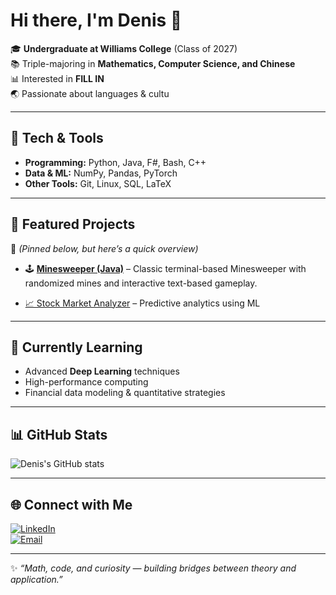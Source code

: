 # Hi there, I'm Denis 👋

🎓 **Undergraduate at Williams College** (Class of 2027)  
📚 Triple-majoring in **Mathematics, Computer Science, and Chinese**  
📊 Interested in **FILL IN**  
🌏 Passionate about languages & cultu 

---

## 🔧 Tech & Tools
- **Programming:** Python, Java, F#, Bash, C++
- **Data & ML:** NumPy, Pandas, PyTorch  
- **Other Tools:** Git, Linux, SQL, LaTeX 

---

## 🚀 Featured Projects
📌 *(Pinned below, but here’s a quick overview)*  

- 🕹️ **[Minesweeper (Java)](https://github.com/denishen0000/Minesweeper)** – Classic terminal-based Minesweeper with randomized mines and interactive text-based gameplay.


- [📈 Stock Market Analyzer](https://github.com/username/project) – Predictive analytics using ML  


---

## 🌱 Currently Learning
- Advanced **Deep Learning** techniques  
- High-performance computing  
- Financial data modeling & quantitative strategies  

---

## 📊 GitHub Stats
![Denis's GitHub stats](https://github-readme-stats.vercel.app/api?username=denissotnichenko&show_icons=true&theme=tokyonight)

---

## 🌐 Connect with Me
[![LinkedIn](https://img.shields.io/badge/LinkedIn-blue?logo=linkedin&logoColor=white)](https://www.linkedin.com/in/your-profile)  
[![Email](https://img.shields.io/badge/Email-red?logo=gmail&logoColor=white)](mailto:your.email@domain.com)

---
✨ *“Math, code, and curiosity — building bridges between theory and application.”*
